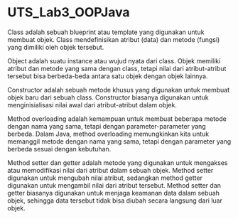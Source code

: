 # UTS_Lab3_OOPJava

Class adalah sebuah blueprint atau template yang digunakan untuk membuat objek. Class mendefinisikan atribut (data) dan metode (fungsi) yang dimiliki oleh objek tersebut.

Object adalah suatu instance atau wujud nyata dari class. Objek memiliki atribut dan metode yang sama dengan class, tetapi nilai dari atribut-atribut tersebut bisa berbeda-beda antara satu objek dengan objek lainnya.

Constructor adalah sebuah metode khusus yang digunakan untuk membuat objek baru dari sebuah class. Constructor biasanya digunakan untuk menginisialisasi nilai awal dari atribut-atribut dalam objek.

Method overloading adalah kemampuan untuk membuat beberapa metode dengan nama yang sama, tetapi dengan parameter-parameter yang berbeda. Dalam Java, method overloading memungkinkan kita untuk memanggil metode dengan nama yang sama, tetapi dengan parameter yang berbeda sesuai dengan kebutuhan.

Method setter dan getter adalah metode yang digunakan untuk mengakses atau memodifikasi nilai dari atribut dalam sebuah objek. Method setter digunakan untuk mengubah nilai atribut, sedangkan method getter digunakan untuk mengambil nilai dari atribut tersebut. Method setter dan getter biasanya digunakan untuk menjaga keamanan data dalam sebuah objek, sehingga data tersebut tidak bisa diubah secara langsung dari luar objek.

